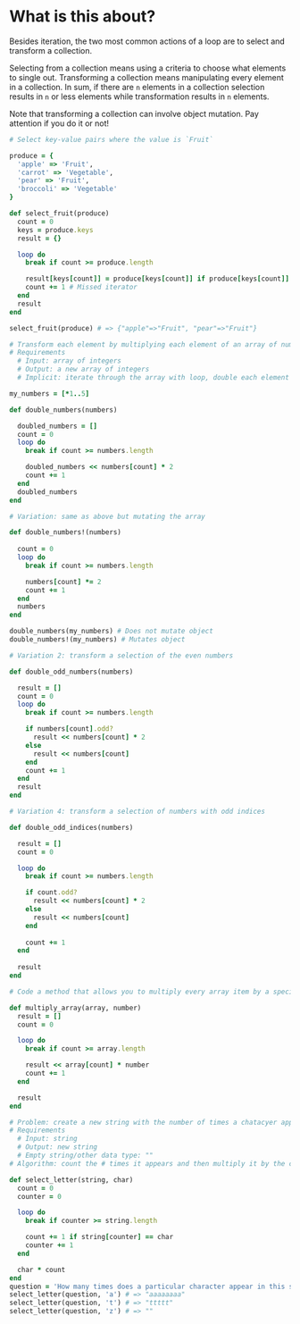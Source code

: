# What is this about?

Besides iteration, the two most common actions of a loop are to select and transform a collection.

Selecting from a collection means using a criteria to choose what elements to single out. Transforming a collection means manipulating every element in a collection. In sum, if there are `n` elements in a collection selection results in `n` or less elements while transformation results in `n` elements.

Note that transforming a collection can involve object mutation. Pay attention if you do it or not!

```ruby
# Select key-value pairs where the value is `Fruit`

produce = {
  'apple' => 'Fruit',
  'carrot' => 'Vegetable',
  'pear' => 'Fruit',
  'broccoli' => 'Vegetable'
}

def select_fruit(produce)
  count = 0
  keys = produce.keys
  result = {}

  loop do
    break if count >= produce.length

    result[keys[count]] = produce[keys[count]] if produce[keys[count]] == "Fruit"
    count += 1 # Missed iterator
  end
  result
end

select_fruit(produce) # => {"apple"=>"Fruit", "pear"=>"Fruit"}
```

```ruby
# Transform each element by multiplying each element of an array of numbers by 2
# Requirements
  # Input: array of integers
  # Output: a new array of integers
  # Implicit: iterate through the array with loop, double each element and store it in a new array

my_numbers = [*1..5]

def double_numbers(numbers)

  doubled_numbers = []
  count = 0
  loop do
    break if count >= numbers.length

    doubled_numbers << numbers[count] * 2
    count += 1
  end
  doubled_numbers
end

# Variation: same as above but mutating the array

def double_numbers!(numbers)
  
  count = 0
  loop do
    break if count >= numbers.length

    numbers[count] *= 2
    count += 1
  end
  numbers
end

double_numbers(my_numbers) # Does not mutate object
double_numbers!(my_numbers) # Mutates object

# Variation 2: transform a selection of the even numbers

def double_odd_numbers(numbers)

  result = []
  count = 0
  loop do
    break if count >= numbers.length

    if numbers[count].odd?
      result << numbers[count] * 2
    else
      result << numbers[count]
    end
    count += 1
  end
  result
end

# Variation 4: transform a selection of numbers with odd indices

def double_odd_indices(numbers)

  result = []
  count = 0

  loop do
    break if count >= numbers.length

    if count.odd?
      result << numbers[count] * 2
    else
      result << numbers[count]
    end
  
    count += 1
  end
  
  result
end
```

```ruby
# Code a method that allows you to multiply every array item by a specified value

def multiply_array(array, number)
  result = []
  count = 0

  loop do
    break if count >= array.length

    result << array[count] * number
    count += 1
  end

  result
end
```

```ruby
# Problem: create a new string with the number of times a chatacyer appears in the input string"
# Requirements
  # Input: string
  # Output: new string
  # Empty string/other data type: ""
# Algorithm: count the # times it appears and then multiply it by the character

def select_letter(string, char)
  count = 0
  counter = 0

  loop do
    break if counter >= string.length

    count += 1 if string[counter] == char
    counter += 1
  end

  char * count
end
question = 'How many times does a particular character appear in this sentence?'
select_letter(question, 'a') # => "aaaaaaaa"
select_letter(question, 't') # => "ttttt"
select_letter(question, 'z') # => ""